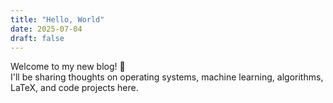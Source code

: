```yaml
---
title: "Hello, World"
date: 2025-07-04
draft: false
---
```


Welcome to my new blog! 🚀  
I'll be sharing thoughts on operating systems, machine learning, algorithms, LaTeX, and code projects here.
